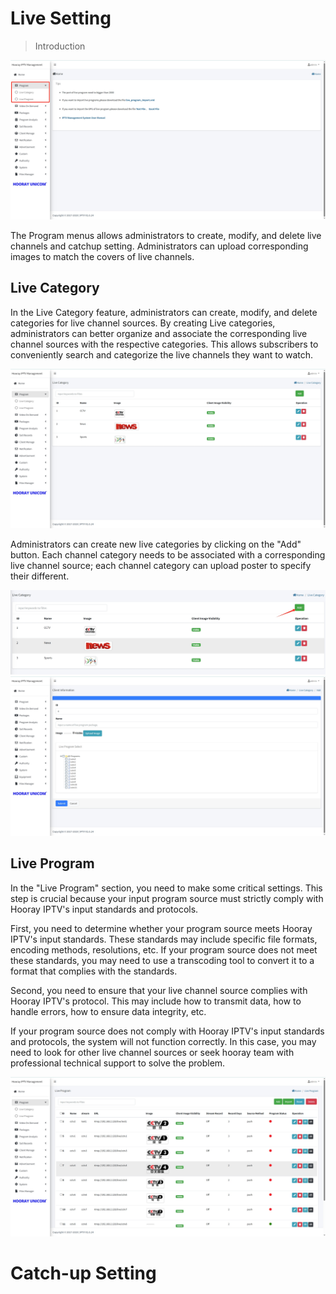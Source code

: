 # Live Setting

>Introduction

![Login Page](_images/2.png)

The Program menus allows administrators to create, modify, and delete live channels and catchup setting. Administrators can upload corresponding images to match the covers of live channels. 

## Live Category
In the Live Category feature, administrators can create, modify, and delete categories for live channel sources. By creating Live categories, administrators can better organize and associate the corresponding live channel sources with the respective categories. This allows subscribers to conveniently search and categorize the live channels they want to watch.

![Login Page](_images/3.png)

Administrators can create new live categories by clicking on the "Add" button. Each channel category needs to be associated with a corresponding live channel source; each channel category can upload poster to specify their different.

![Login Page](_images/4.png)
![Login Page](_images/4-1.png)

## Live Program

In the "Live Program" section, you need to make some critical settings. This step is crucial because your input program source must strictly comply with Hooray IPTV's input standards and protocols.

First, you need to determine whether your program source meets Hooray IPTV's input standards. These standards may include specific file formats, encoding methods, resolutions, etc. If your program source does not meet these standards, you may need to use a transcoding tool to convert it to a format that complies with the standards.

Second, you need to ensure that your live channel source complies with Hooray IPTV's protocol. This may include how to transmit data, how to handle errors, how to ensure data integrity, etc.

If your program source does not comply with Hooray IPTV's input standards and protocols, the system will not function correctly. In this case, you may need to look for other live channel sources or seek hooray team with professional technical support to solve the problem.

![Live Channel List](_images/5.png)


# Catch-up Setting

